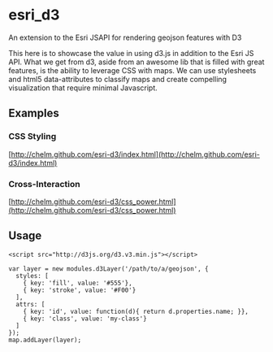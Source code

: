 esri_d3
=======

An extension to the Esri JSAPI for rendering geojson features with D3

This here is to showcase the value in using d3.js in addition to the Esri JS API. What we get from d3, aside from an awesome lib that is filled with great features, is the ability to leverage CSS with maps. We can use stylesheets and html5 data-attributes to classify maps and create compelling visualization that require minimal Javascript. 

## Examples

### CSS Styling
[http://chelm.github.com/esri-d3/index.html](http://chelm.github.com/esri-d3/index.html)

### Cross-Interaction
[http://chelm.github.com/esri-d3/css_power.html](http://chelm.github.com/esri-d3/css_power.html)

## Usage

    <script src="http://d3js.org/d3.v3.min.js"></script>

    var layer = new modules.d3Layer('/path/to/a/geojson', {
      styles: [
        { key: 'fill', value: '#555'},
        { key: 'stroke', value: '#F00'}
      ],
      attrs: [
        { key: 'id', value: function(d){ return d.properties.name; }},
        { key: 'class', value: 'my-class'}
      ] 
    });
    map.addLayer(layer);

